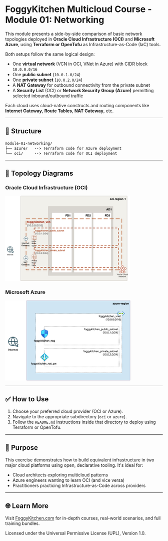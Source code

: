 # FoggyKitchen Multicloud Course - **Module 01: Networking**

This module presents a side-by-side comparison of basic network topologies deployed in **Oracle Cloud Infrastructure (OCI)** and **Microsoft Azure**, using **Terraform or OpenTofu** as Infrastructure-as-Code (IaC) tools.

Both setups follow the same logical design:

- One **virtual network** (VCN in OCI, VNet in Azure) with CIDR block `10.0.0.0/16`
- One **public subnet** (`10.0.1.0/24`)
- One **private subnet** (`10.0.2.0/24`)
- A **NAT Gateway** for outbound connectivity from the private subnet
- A **Security List** (OCI) or **Network Security Group (Azure)** permitting selected inbound/outbound traffic

Each cloud uses cloud-native constructs and routing components like **Internet Gateway**, **Route Tables**, **NAT Gateway**, etc.

---

## 📁 Structure

```
module-01-networking/
├── azure/   --> Terraform code for Azure deployment
└── oci/     --> Terraform code for OCI deployment
```

---

## 📸 Topology Diagrams

### Oracle Cloud Infrastructure (OCI)
<img src="oci/module-01-networking-oci.jpg" width="400"/>

### Microsoft Azure
<img src="azure/module-01-networking-azure.jpg" width="400"/>

---

## ✅ How to Use

1. Choose your preferred cloud provider (OCI or Azure).
2. Navigate to the appropriate subdirectory (`oci` or `azure`).
3. Follow the `README.md` instructions inside that directory to deploy using Terraform or OpenTofu.

---

## 🧠 Purpose

This exercise demonstrates how to build equivalent infrastructure in two major cloud platforms using open, declarative tooling. It's ideal for:

- Cloud architects exploring multicloud patterns
- Azure engineers wanting to learn OCI (and vice versa)
- Practitioners practicing Infrastructure-as-Code across providers

---

## 🌐 Learn More

Visit [FoggyKitchen.com](https://foggykitchen.com/courses/new-multicloud-foundations-azure-oci-deployed-with-terraform-opentofu/) for in-depth courses, real-world scenarios, and full training bundles.

Licensed under the Universal Permissive License (UPL), Version 1.0.
